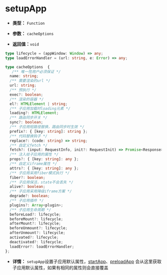 # setupApp

- **类型：** `Function`

- **参数：** `cacheOptions`

- **返回值：**`void`

```typescript
type lifecycle = (appWindow: Window) => any;
type loadErrorHandler = (url: string, e: Error) => any;

type cacheOptions  {
   /** 唯一性用户必须保证 */
  name: string;
  /** 需要渲染的url */
  url: string;
  /** 预执行 */
  exec?: boolean;
  /** 渲染的容器 */
  el?: HTMLElement | string;
  /** 子应用加载时loading元素 */
  loading?: HTMLElement;
  /** 路由同步开关 */
  sync?: boolean;
  /** 子应用短路径替换，路由同步时生效 */
  prefix?: { [key: string]: string };
  /** 代码替换钩子 */
  replace?: (code: string) => string;
  /** 自定义fetch */
  fetch?: (input: RequestInfo, init?: RequestInit) => Promise<Response>;
  /** 注入给子应用的属性 */
  props?: { [key: string]: any };
  /** 自定义iframe属性 */
  attrs?: { [key: string]: any };
  /** 子应用采用fiber模式执行 */
  fiber?: boolean;
  /** 子应用保活，state不会丢失 */
  alive?: boolean;
  /** 子应用采用降级iframe方案 */
  degrade?: boolean;
  /** 子应用插件 */
  plugins?: Array<plugin>;
  /** 子应用生命周期 */
  beforeLoad?: lifecycle;
  beforeMount?: lifecycle;
  afterMount?: lifecycle;
  beforeUnmount?: lifecycle;
  afterUnmount?: lifecycle;
  activated?: lifecycle;
  deactivated?: lifecycle;
  loadError?: loadErrorHandler;
};
```

- **详情：** `setupApp`设置子应用默认属性，[startApp](/api/startApp.html)、[preloadApp](/api/preloadApp.html) 会从这里获取子应用默认属性，如果有相同的属性则会直接覆盖

